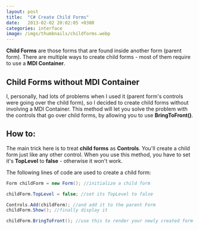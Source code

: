 ```yaml
---
layout: post
title:  "C# Create Child Forms"
date:   2013-02-02 20:02:05 +0300
categories: interface
image: /imgs/thumbnails/childforms.webp
---
```


**Child Forms** are those forms that are found inside another form (parent form). There are multiple ways to create child forms - most of them require to use a **MDI Container**.  
  

## Child Forms without MDI Container

I, personally, had lots of problems when I used it (parent form's controls were going over the child form), so I decided to create child forms without involving a MDI Container. This method will let you solve the problem with the controls that go over child forms, by allowing you to use **BringToFront()**.  

## How to:

The main trick here is to treat **child forms** as **Controls**. You'll create a child form just like any other control. When you use this method, you have to set it's **TopLevel** to **false** - otherwise it won't work.

The following lines of code are used to create a child form:

```csharp
Form childForm = new Form(); //initialize a child form

childForm.TopLevel = false; //set its TopLevel to false

Controls.Add(childForm); //and add it to the parent Form
childForm.Show(); //finally display it

childForm.BringToFront(); //use this to render your newly created form over the controls

```